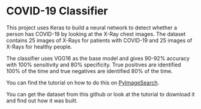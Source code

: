 # COVID-19 Classifier

This project uses Keras to build a neural network to detect whether a person has COVID-19 by looking at the X-Ray chest images. The dataset contains 25 images of X-Rays for patients with COVID-19 and 25 images of X-Rays for healthy people.

The classifier uses VGG16 as the base model and gives 90-92% accuracy with 100% sensitivity and 80% specificity. True positives are identified 100% of the time and true negatives are identified 80% of the time.

You can find the tutorial on how to do this on [PyImageSearch](https://www.pyimagesearch.com/2020/03/16/detecting-covid-19-in-x-ray-images-with-keras-tensorflow-and-deep-learning/).

You can get the dataset from this github or look at the tutorial to download it and find out how it was built.